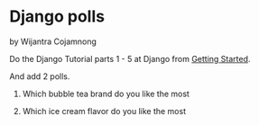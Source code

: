 # Django polls

by Wijantra Cojamnong

Do the Django Tutorial parts 1 - 5 at Django from [Getting Started](https://docs.djangoproject.com/en/2.2/intro/).

And add 2 polls.

1. Which bubble tea brand do you like the most

2. Which ice cream flavor do you like the most